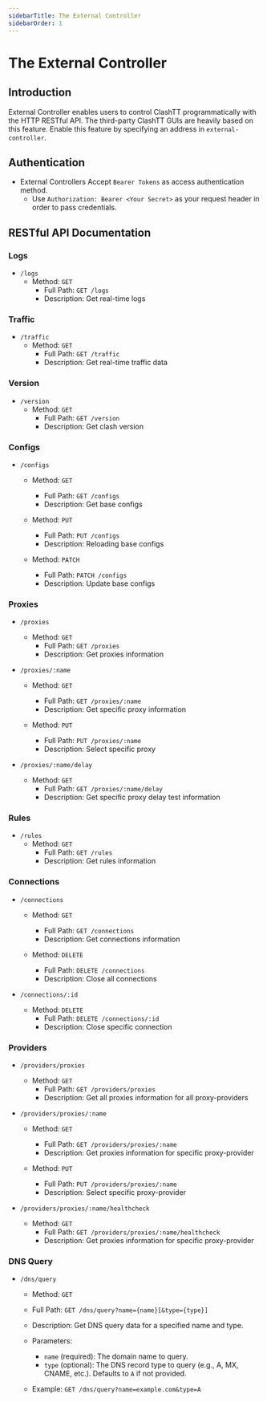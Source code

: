 ```yaml
---
sidebarTitle: The External Controller
sidebarOrder: 1
---
```


# The External Controller

## Introduction

External Controller enables users to control ClashTT programmatically with the HTTP RESTful API. The third-party ClashTT GUIs are heavily based on this feature. Enable this feature by specifying an address in `external-controller`.

## Authentication

- External Controllers Accept `Bearer Tokens` as access authentication method.
  - Use `Authorization: Bearer <Your Secret>` as your request header in order to pass credentials.

## RESTful API Documentation

### Logs

- `/logs`
  - Method: `GET`
    - Full Path: `GET /logs`
    - Description: Get real-time logs

### Traffic

- `/traffic`
  - Method: `GET`
    - Full Path: `GET /traffic`
    - Description: Get real-time traffic data

### Version

- `/version`
  - Method: `GET`
    - Full Path: `GET /version`
    - Description: Get clash version

### Configs

- `/configs`
  - Method: `GET`
    - Full Path: `GET /configs`
    - Description: Get base configs

  - Method: `PUT`
    - Full Path: `PUT /configs`
    - Description: Reloading base configs

  - Method: `PATCH`
    - Full Path: `PATCH /configs`
    - Description: Update base configs

### Proxies

- `/proxies`
  - Method: `GET`
    - Full Path: `GET /proxies`
    - Description: Get proxies information

- `/proxies/:name`
  - Method: `GET`
    - Full Path: `GET /proxies/:name`
    - Description: Get specific proxy information

  - Method: `PUT`
    - Full Path: `PUT /proxies/:name`
    - Description: Select specific proxy

- `/proxies/:name/delay`
  - Method: `GET`
    - Full Path: `GET /proxies/:name/delay`
    - Description: Get specific proxy delay test information

### Rules

- `/rules`
  - Method: `GET`
    - Full Path: `GET /rules`
    - Description: Get rules information

### Connections

- `/connections`
  - Method: `GET`
    - Full Path: `GET /connections`
    - Description: Get connections information

  - Method: `DELETE`
    - Full Path: `DELETE /connections`
    - Description: Close all connections

- `/connections/:id`
  - Method: `DELETE`
    - Full Path: `DELETE /connections/:id`
    - Description: Close specific connection

### Providers

- `/providers/proxies`
  - Method: `GET`
    - Full Path: `GET /providers/proxies`
    - Description: Get all proxies information for all proxy-providers

- `/providers/proxies/:name`
  - Method: `GET`
    - Full Path: `GET /providers/proxies/:name`
    - Description: Get proxies information for specific proxy-provider

  - Method: `PUT`
    - Full Path: `PUT /providers/proxies/:name`
    - Description: Select specific proxy-provider

- `/providers/proxies/:name/healthcheck`
  - Method: `GET`
    - Full Path: `GET /providers/proxies/:name/healthcheck`
    - Description: Get proxies information for specific proxy-provider

### DNS Query

- `/dns/query`
  - Method: `GET`
  - Full Path: `GET /dns/query?name={name}[&type={type}]`
  - Description: Get DNS query data for a specified name and type.
  - Parameters:
    - `name` (required): The domain name to query.
    - `type` (optional): The DNS record type to query (e.g., A, MX, CNAME, etc.). Defaults to `A` if not provided.

  - Example: `GET /dns/query?name=example.com&type=A`

